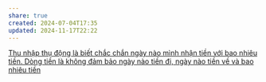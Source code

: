 ```yaml
---
share: true
created: 2024-07-04T17:35
updated: 2024-11-17T22:22
---
```

[Thu nhập thụ động là biết chắc chắn ngày nào mình nhận tiền với bao nhiêu tiền. Dòng tiền là không đảm bảo ngày nào tiền đi, ngày nào tiền về và bao nhiêu tiền](./Thu%20nh%E1%BA%ADp%20th%E1%BB%A5%20%C4%91%E1%BB%99ng%20l%C3%A0%20bi%E1%BA%BFt%20ch%E1%BA%AFc%20ch%E1%BA%AFn%20ng%C3%A0y%20n%C3%A0o%20m%C3%ACnh%20nh%E1%BA%ADn%20ti%E1%BB%81n%20v%E1%BB%9Bi%20bao%20nhi%C3%AAu%20ti%E1%BB%81n.%20D%C3%B2ng%20ti%E1%BB%81n%20l%C3%A0%20kh%C3%B4ng%20%C4%91%E1%BA%A3m%20b%E1%BA%A3o%20ng%C3%A0y%20n%C3%A0o%20ti%E1%BB%81n%20%C4%91i,%20ng%C3%A0y%20n%C3%A0o%20ti%E1%BB%81n%20v%E1%BB%81%20v%C3%A0%20bao%20nhi%C3%AAu%20ti%E1%BB%81n.md)
